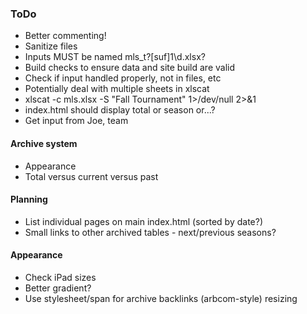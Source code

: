 ### ToDo
- Better commenting!
- Sanitize files
- Inputs MUST be named mls_t?[suf]1\d.xlsx?
- Build checks to ensure data and site build are valid
- Check if input handled properly, not in files, etc
- Potentially deal with multiple sheets in xlscat
- xlscat -c mls.xlsx -S "Fall Tournament" 1>/dev/null 2>&1
- index.html should display total or season or...?
- Get input from Joe, team
#### Archive system
- Appearance
- Total versus current versus past
#### Planning
- List individual pages on main index.html (sorted by date?)
- Small links to other archived tables - next/previous seasons?
#### Appearance
- Check iPad sizes
- Better gradient?
- Use stylesheet/span for archive backlinks (arbcom-style) resizing
